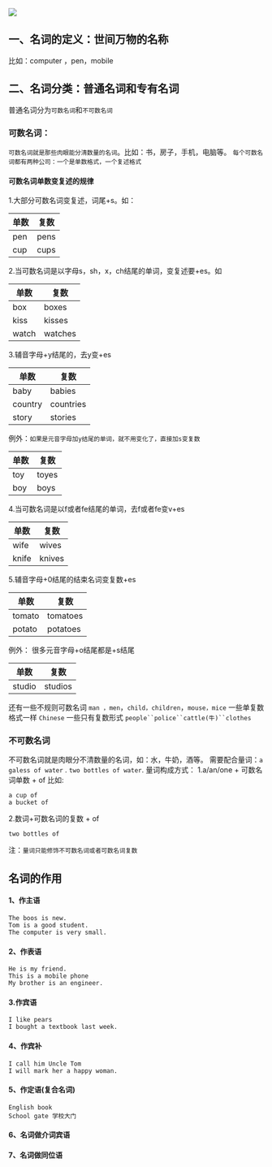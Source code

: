 
![](https://cdn.nlark.com/yuque/0/2023/jpeg/12824334/1675324579279-17a4a26d-ab81-4f38-aa64-a4e3ffa091f4.jpeg)
## 一、名词的定义：世间万物的名称
比如：computer ，pen，mobile
## 二、名词分类：普通名词和专有名词
普通名词分为`可数名词`和`不可数名词`
### 可数名词：
`可数名词就是那些肉眼能分清数量的名词`。比如：书，房子，手机，电脑等。
`每个可数名词都有两种公司：一个是单数格式，一个复述格式`
#### 可数名词单数变复述的规律
1.大部分可数名词变复述，词尾+s。如：

| 单数 | 复数 |
| --- | --- |
| pen | pens |
| cup | cups |

2.当可数名词是以字母s，sh，x，ch结尾的单词，变复述要+es。如

| 单数 | 复数 |
| --- | --- |
| box | boxes |
| kiss | kisses |
| watch | watches |

3.辅音字母+y结尾的，去y变+es

| 单数 | 复数 |
| --- | --- |
| baby | babies |
| country | countries |
| story | stories |

例外：`如果是元音字母加y结尾的单词，就不用变化了，直接加s变复数`

| 单数 | 复数 |
| --- | --- |
| toy | toyes |
| boy | boys |

4.当可数名词是以f或者fe结尾的单词，去f或者fe变v+es

| 单数 | 复数 |
| --- | --- |
| wife | wives |
| knife | knives |

5.辅音字母+0结尾的结束名词变复数+es

| 单数 | 复数 |
| --- | --- |
| tomato | tomatoes |
| potato | potatoes |

例外：
很多元音字母+o结尾都是+s结尾

| 单数 | 复数 |
| --- | --- |
| studio | studios |

还有一些不规则可数名词
`man ，men`，`child，children`，`mouse，mice`
一些单复数格式一样
`Chinese`
一些只有复数形式
`people``police``cattle(牛)``clothes`
### 不可数名词
不可数名词就是肉眼分不清数量的名词，如：水，牛奶，酒等。
需要配合量词：`a galess of water` . `two bottles of water`.
量词构成方式：
1.a/an/one + 可数名词单数 + of 比如:
```
a cup of
a bucket of
```
2.数词+可数名词的复数 + of
```
two bottles of
```
注：`量词只能修饰不可数名词或者可数名词复数`

## 名词的作用
#### 1、作主语
```
The boos is new. 
Tom is a good student.
The computer is very small.
```
#### 2、作表语
```
He is my friend.
This is a mobile phone
My brother is an engineer.
```
#### 3.作宾语
```
I like pears
I bought a textbook last week.

```
#### 4、作宾补
```
I call him Uncle Tom
I will mark her a happy woman.
```
#### 5、作定语(复合名词)
```
English book
School gate 学校大门
```
#### 6、名词做介词宾语
#### 7、名词做同位语
